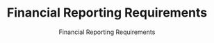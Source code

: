 ---
layout: resources-landing
title: "Financial Reporting Requirements"
subtitle: "Financial Reporting Requirements"
external_link: https://www.whitehouse.gov/wp-content/uploads/2020/08/OMB-Circular-A-136-2020.pdf
filters: financial-reporting cfoc guidance omb 2020
fiscal_year: 2020
---